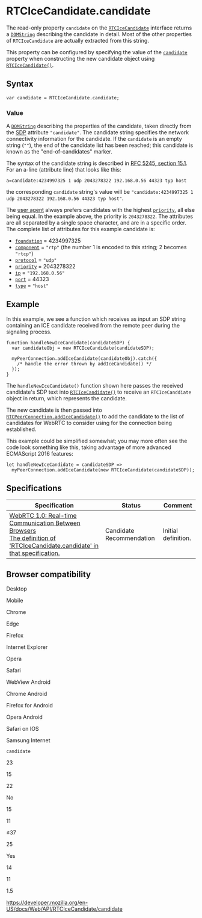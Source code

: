 RTCIceCandidate.candidate
=========================

The read-only property `candidate` on the [`RTCIceCandidate`](../rtcicecandidate) interface returns a [`DOMString`](../domstring) describing the candidate in detail. Most of the other properties of `RTCIceCandidate` are actually extracted from this string.

This property can be configured by specifying the value of the [`candidate`](../rtcicecandidateinit/candidate) property when constructing the new candidate object using [`RTCIceCandidate()`](rtcicecandidate).

Syntax
------

    var candidate = RTCIceCandidate.candidate;

### Value

A [`DOMString`](../domstring) describing the properties of the candidate, taken directly from the [SDP](https://developer.mozilla.org/en-US/docs/Glossary/SDP) attribute `"candidate"`. The candidate string specifies the network connectivity information for the candidate. If the `candidate` is an empty string (`""`), the end of the candidate list has been reached; this candidate is known as the "end-of-candidates" marker.

The syntax of the candidate string is described in [RFC 5245, section 15.1](https://tools.ietf.org/html/rfc5245#section-15.1). For an a-line (attribute line) that looks like this:

    a=candidate:4234997325 1 udp 2043278322 192.168.0.56 44323 typ host

the corresponding `candidate` string's value will be `"candidate:4234997325 1 udp 2043278322 192.168.0.56 44323 typ host"`.

The [user agent](https://developer.mozilla.org/en-US/docs/Glossary/User_agent) always prefers candidates with the highest [`priority`](priority), all else being equal. In the example above, the priority is `2043278322`. The attributes are all separated by a single space character, and are in a specific order. The complete list of attributes for this example candidate is:

-   [`foundation`](foundation) = 4234997325
-   [`component`](component) = `"rtp"` (the number 1 is encoded to this string; 2 becomes `"rtcp"`)
-   [`protocol`](protocol) = `"udp"`
-   [`priority`](priority) = 2043278322
-   [`ip`](address) = `"192.168.0.56"`
-   [`port`](port) = 44323
-   [`type`](type) = `"host"`

Example
-------

In this example, we see a function which receives as input an SDP string containing an ICE candidate received from the remote peer during the signaling process.

    function handleNewIceCandidate(candidateSDP) {
      var candidateObj = new RTCIceCandidate(candidateSDP);

      myPeerConnection.addIceCandidate(candidateObj).catch({
        /* handle the error thrown by addIceCandidate() */
      });
    }

The `handleNewIceCandidate()` function shown here passes the received candidate's SDP text into [`RTCIceCandidate()`](rtcicecandidate) to receive an <span class="page-not-created">`RTCIceCanddiate`</span> object in return, which represents the candidate.

The new candidate is then passed into [`RTCPeerConnection.addIceCandidate()`](../rtcpeerconnection/addicecandidate) to add the candidate to the list of candidates for WebRTC to consider using for the connection being established.

This example could be simplified somewhat; you may more often see the code look something like this, taking advantage of more advanced ECMAScript 2016 features:

    let handleNewIceCandidate = candidateSDP =>
      myPeerConnection.addIceCandidate(new RTCIceCandidate(candidateSDP));

Specifications
--------------

<table><thead><tr class="header"><th>Specification</th><th>Status</th><th>Comment</th></tr></thead><tbody><tr class="odd"><td><a href="https://w3c.github.io/webrtc-pc/#dom-rtcicecandidate-candidate">WebRTC 1.0: Real-time Communication Between Browsers<br />
<span class="small">The definition of 'RTCIceCandidate.candidate' in that specification.</span></a></td><td><span class="spec-cr">Candidate Recommendation</span></td><td>Initial definition.</td></tr></tbody></table>

Browser compatibility
---------------------

Desktop

Mobile

Chrome

Edge

Firefox

Internet Explorer

Opera

Safari

WebView Android

Chrome Android

Firefox for Android

Opera Android

Safari on IOS

Samsung Internet

`candidate`

23

15

22

No

15

11

≤37

25

Yes

14

11

1.5

<a href="https://developer.mozilla.org/en-US/docs/Web/API/RTCIceCandidate/candidate" class="_attribution-link">https://developer.mozilla.org/en-US/docs/Web/API/RTCIceCandidate/candidate</a>
